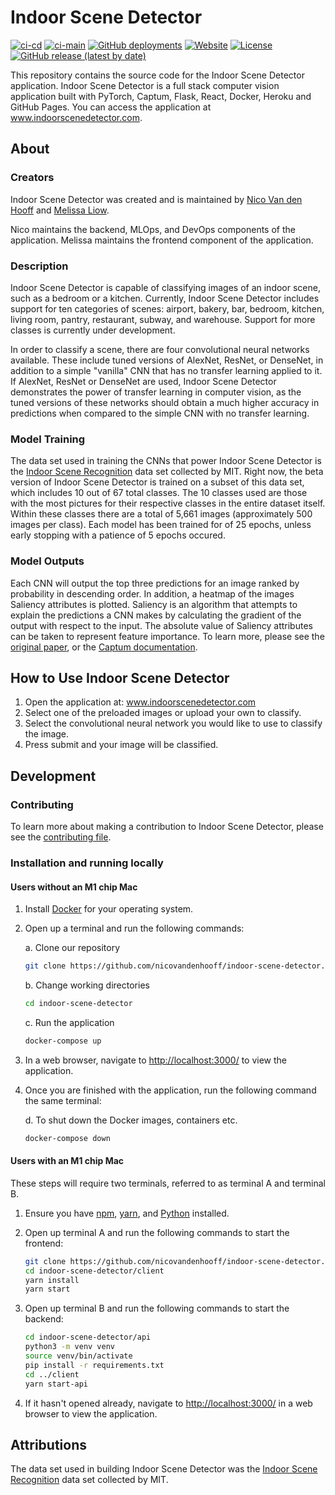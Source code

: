 # Indoor Scene Detector

[![ci-cd](https://github.com/nicovandenhooff/indoor-scene-detector/workflows/ci-cd/badge.svg)](https://github.com/nicovandenhooff/indoor-scene-detector/actions/workflows/ci-cd.yml) [![ci-main](https://github.com/nicovandenhooff/indoor-scene-detector/workflows/ci-main/badge.svg)](https://github.com/nicovandenhooff/indoor-scene-detector/actions/workflows/ci-main.yml) [![GitHub deployments](https://img.shields.io/github/deployments/nicovandenhooff/indoor-scene-detector/github-pages?label=gh-pages)](https://github.com/nicovandenhooff/indoor-scene-detector/deployments/activity_log?environment=github-pages) [![Website](https://img.shields.io/website?down_color=red&url=http%3A%2F%2Fwww.indoorscenedetector.com)](https://www.indoorscenedetector.com/) [![License](https://img.shields.io/github/license/nicovandenhooff/indoor-scene-detector)](https://github.com/nicovandenhooff/indoor-scene-detector/blob/main/LICENSE) [![GitHub release (latest by date)](https://img.shields.io/github/v/release/nicovandenhooff/indoor-scene-detector)](https://github.com/nicovandenhooff/indoor-scene-detector/releases/)

This repository contains the source code for the Indoor Scene Detector application.  Indoor Scene Detector is a full stack computer vision application built with PyTorch, Captum, Flask, React, Docker, Heroku and GitHub Pages.  You can access the application at www.indoorscenedetector.com.

## About

### Creators

Indoor Scene Detector was created and is maintained by [Nico Van den Hooff](https://github.com/nicovandenhooff) and [Melissa Liow](https://github.com/mel-liow).

Nico maintains the backend, MLOps, and DevOps components of the application.  Melissa maintains the frontend component of the application.

### Description

Indoor Scene Detector is capable of classifying images of an indoor scene, such as a bedroom or a kitchen.  Currently, Indoor Scene Detector includes support for ten categories of scenes: airport, bakery, bar, bedroom, kitchen, living room, pantry, restaurant, subway, and warehouse.  Support for more classes is currently under development.

In order to classify a scene, there are four convolutional neural networks available.  These include tuned versions of AlexNet, ResNet, or DenseNet, in addition to a simple "vanilla" CNN that has no transfer learning applied to it.  If AlexNet, ResNet or DenseNet are used, Indoor Scene Detector demonstrates the power of transfer learning in computer vision, as the tuned versions of these networks should obtain a much higher accuracy in predictions when compared to the simple CNN with no transfer learning.

### Model Training

The data set used in training the CNNs that power Indoor Scene Detector is the [Indoor Scene Recognition](https://web.mit.edu/torralba/www/indoor.html) data set collected by MIT.  Right now, the beta version of Indoor Scene Detector is trained on a subset of this data set, which includes 10 out of 67 total classes.  The 10 classes used are those with the most pictures for their respective classes in the entire dataset itself.  Within these classes there are a total of 5,661 images (approximately 500 images per class).  Each model has been trained for of 25 epochs, unless early stopping with a patience of 5 epochs occured.

### Model Outputs

Each CNN will output the top three predictions for an image ranked by probability in descending order.  In addition, a heatmap of the images Saliency attributes is plotted.  Saliency is an algorithm that attempts to explain the predictions a CNN makes by calculating the gradient of the output with respect to the input.  The absolute value of Saliency attributes can be taken to represent feature importance.  To learn more, please see the [original paper](https://arxiv.org/pdf/1312.6034.pdf), or the [Captum documentation](https://captum.ai/docs/algorithms#saliency).

## How to Use Indoor Scene Detector

1. Open the application at: www.indoorscenedetector.com
2. Select one of the preloaded images or upload your own to classify.
3. Select the convolutional neural network you would like to use to classify the image.
4. Press submit and your image will be classified.

## Development

### Contributing

To learn more about making a contribution to Indoor Scene Detector, please see the [contributing file](https://github.com/nicovandenhooff/indoor-scene-detector/blob/main/CONTRIBUTING.md).

### Installation and running locally

#### Users **without** an M1 chip Mac

1. Install [Docker](https://docs.docker.com/get-docker/) for your operating system.

2. Open up a terminal and run the following commands:

    a. Clone our repository

    ```bash
    git clone https://github.com/nicovandenhooff/indoor-scene-detector.git
    ```

    b. Change working directories

    ```bash
    cd indoor-scene-detector
    ```

    c. Run the application

    ```bash
    docker-compose up
    ```

3. In a web browser, navigate to <http://localhost:3000/> to view the application.

4. Once you are finished with the application, run the following command the same terminal:

    d. To shut down the Docker images, containers etc.

    ```bash
    docker-compose down
    ```

#### Users **with** an M1 chip Mac

These steps will require two terminals, referred to as terminal A and terminal B.

1. Ensure you have [npm](https://nodejs.org/en/), [yarn](https://classic.yarnpkg.com/lang/en/docs/install/#mac-stable), and [Python](https://www.python.org/downloads/) installed.

2. Open up terminal A and run the following commands to start the frontend:

    ```bash
    git clone https://github.com/nicovandenhooff/indoor-scene-detector.git
    cd indoor-scene-detector/client
    yarn install
    yarn start
    ```

3. Open up terminal B and run the following commands to start the backend:

    ```bash
    cd indoor-scene-detector/api
    python3 -m venv venv
    source venv/bin/activate
    pip install -r requirements.txt
    cd ../client
    yarn start-api
    ```

4. If it hasn't opened already, navigate to <http://localhost:3000/> in a web browser to view the application.

## Attributions

The data set used in building Indoor Scene Detector was the [Indoor Scene Recognition](https://web.mit.edu/torralba/www/indoor.html) data set collected by MIT.
